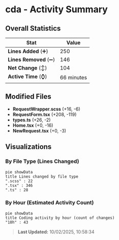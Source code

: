 # cda - Activity Summary 

## Overall Statistics

| Stat                   | Value                                                             |
| ---------------------- | ----------------------------------------------------------------- |
| **Lines Added** (➕)   | 250                                          |
| **Lines Removed** (➖) | 146                                        |
| **Net Change** (↕)    | 104                |
| **Active Time** (⌚)   | 66 minutes |


## Modified Files
- **RequestWrapper.scss** (+16, -6)
- **RequestForm.tsx** (+208, -119)
- **types.ts** (+26, -2)
- **Home.tsx** (+0, -16)
- **NewRequest.tsx** (+0, -3)

## Visualizations

### By File Type (Lines Changed)

```mermaid
pie showData
title Lines changed by file type
".scss" : 22
".tsx" : 346
".ts" : 28
```

### By Hour (Estimated Activity Count)

```mermaid
pie showData
title Coding activity by hour (count of changes)
"10h" : 43
```


> **Last Updated:** 10/02/2025, 10:58:34